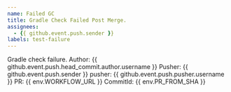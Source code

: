 ```yaml
---
name: Failed GC
title: Gradle Check Failed Post Merge.
assignees: 
  - {{ github.event.push.sender }}
labels: test-failure
---
```


Gradle check failure.
Author: {{ github.event.push.head_commit.author.username }}
Pusher: {{ github.event.push.sender }}
pusher: {{ github.event.push.pusher.username }}
PR: {{ env.WORKFLOW_URL }} 
CommitId: {{ env.PR_FROM_SHA }}
